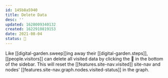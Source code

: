 ```yaml
---
id: 145b8a5940
title: Delete Data
desc: ''
updated: 1628009340132
created: 1622910819153
date: 2021-08-04
status: 🌱
---
```


Like [[digital-garden.sweep]]ing away their [[digital-garden.steps]], [[people.visitors]] can delete all visited data by clicking the 🧹 in the bottom of the sidebar. This will reset the [[features.site-nav.visited]] site-nav and nodes' [[features.site-nav.graph.nodes.visited-status]] in the graph.
